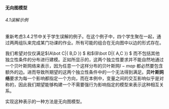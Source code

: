 #### 无向图模型

###### 4.1误解示例

重新考虑3.4.2节中关于学生误解的例子。在这个例子中，四个学生聚在一起，通过两两组队来完成某门功课的作业。所有可能的组合在无向图中以边的形式存在。

我们希望对仅仅满足$(A\bot C|\{ B,D \}) $ 和$(B\bot D|\{ A,C \}) $ 而不包括其他独立性条件的分布进行建模。正如所显示的，这两个独立性要求并不能自然地通过一个贝叶斯网络来表示，因为任意一个这样分布的贝叶斯网$I-map$ 都必然要包含额外的边。进而导致所期望的这两个独立性条件中的一个无法得到满足。**贝叶斯网络**要求为每一个影响都指定一个方向，而在本例中，变量之间的交互影响似乎是对称的，因此我们期望能够构建一个不需要强行为影响指定的模型来表示这种相互关系。

实现这种表示的一种方法是无向图模型。




